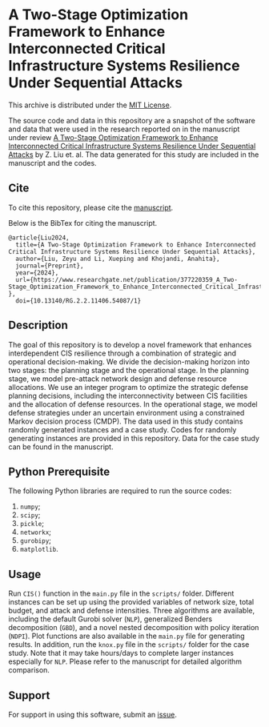 # A Two-Stage Optimization Framework to Enhance Interconnected Critical Infrastructure Systems Resilience Under Sequential Attacks

This archive is distributed under the [MIT License](LICENSE).

The source code and data in this repository are a snapshot of the software and data
that were used in the research reported on in the manuscript under review 
[A Two-Stage Optimization Framework to Enhance Interconnected Critical Infrastructure Systems Resilience Under Sequential Attacks](https://www.researchgate.net/publication/377220359_A_Two-Stage_Optimization_Framework_to_Enhance_Interconnected_Critical_Infrastructure_Systems_Resilience_Under_Sequential_Attacks) by Z. Liu et. al. The data generated for this study are included in the manuscript and the codes.

## Cite

To cite this repository, please cite the [manuscript](https://www.researchgate.net/publication/377220359_A_Two-Stage_Optimization_Framework_to_Enhance_Interconnected_Critical_Infrastructure_Systems_Resilience_Under_Sequential_Attacks).

Below is the BibTex for citing the manuscript.

```
@article{Liu2024,
  title={A Two-Stage Optimization Framework to Enhance Interconnected Critical Infrastructure Systems Resilience Under Sequential Attacks},
  author={Liu, Zeyu and Li, Xueping and Khojandi, Anahita},
  journal={Preprint},
  year={2024},
  url={https://www.researchgate.net/publication/377220359_A_Two-Stage_Optimization_Framework_to_Enhance_Interconnected_Critical_Infrastructure_Systems_Resilience_Under_Sequential_Attacks}
},
  doi={10.13140/RG.2.2.11406.54087/1}
```

## Description

The goal of this repository is to develop a novel framework that enhances interdependent CIS resilience through a combination of strategic and operational decision-making. We divide the decision-making horizon into two stages: the planning stage and the operational stage. In the planning stage, we model pre-attack network design and defense resource allocations. We use an integer program to optimize the strategic defense planning decisions, including the interconnectivity between CIS facilities and the allocation of defense resources. In the operational stage, we model defense strategies under an uncertain environment using a constrained Markov decision process (CMDP). The data used in this study contains randomly generated instances and a case study. Codes for randomly generating instances are provided in this repository. Data for the case study can be found in the manuscript.


## Python Prerequisite

The following Python libraries are required to run the source codes:
1. `numpy`;
2. `scipy`;
3. `pickle`;
4. `networkx`;
5. `gurobipy`;
6. `matplotlib`.


## Usage

Run `CIS()` function in the `main.py` file in the `scripts/` folder. Different instances can be set up using the provided variables of network size, total budget, and attack and defense intensities. Three algorithms are available, including the default Gurobi solver (`NLP`), generalized Benders decomposition (`GBD`), and a novel nested decomposition with policy iteration (`NDPI`). Plot functions are also available in the `main.py` file for generating results. In addition, run the `knox.py` file in the `scripts/` folder for the case study. Note that it may take hours/days to complete larger instances especially for `NLP`. Please refer to the manuscript for detailed algorithm comparison. 


## Support

For support in using this software, submit an
[issue](https://github.com/Louisliuzy/Two-Stage_Optimization_for_CIS_Resilience/issues/new).
